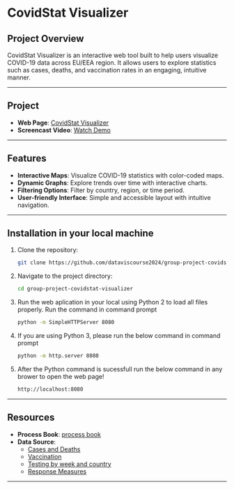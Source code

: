 # CovidStat Visualizer

## Project Overview
CovidStat Visualizer is an interactive web tool built to help users visualize COVID-19 data across EU/EEA region. It allows users to explore statistics such as cases, deaths, and vaccination rates in an engaging, intuitive manner.

---

## Project 

- **Web Page**: [CovidStat Visualizer](https://dataviscourse2024.github.io/group-project-covidstat-visualizer/)
- **Screencast Video**: [Watch Demo](https://www.youtube.com/watch?v=av1WpKiVSVQ)

---

## Features

- **Interactive Maps**: Visualize COVID-19 statistics with color-coded maps.
- **Dynamic Graphs**: Explore trends over time with interactive charts.
- **Filtering Options**: Filter by country, region, or time period.
- **User-friendly Interface**: Simple and accessible layout with intuitive navigation.

---

## Installation in your local machine

1. Clone the repository:
    ```bash
    git clone https://github.com/dataviscourse2024/group-project-covidstat-visualizer.git

2. Navigate to the project directory:
    ```bash
    cd group-project-covidstat-visualizer

3. Run the web aplication in your local using Python 2 to load all files properly. Run the command in command prompt
    ```bash
    python -m SimpleHTTPServer 8080
4. If you are using Python 3, please run the below command in command prompt
    ```bash
    python -m http.server 8080
5. After the Python command is sucessfull run the below command in any brower to open the web page!
    ```bash
    http://localhost:8080
---

## Resources

- **Process Book**: [process book](https://github.com/dataviscourse2024/group-project-covidstat-visualizer/blob/main/Process%20Book.pdf)
- **Data Source**: 
  - [Cases and Deaths](https://www.ecdc.europa.eu/en/publications-data/data-national-14-day-notification-rate-covid-19)
  - [Vaccination](https://www.ecdc.europa.eu/en/publications-data/data-covid-19-vaccination-eu-eea)
  - [Testing by week and country](https://www.ecdc.europa.eu/en/publications-data/covid-19-testing)
  - [Response Measures](https://www.ecdc.europa.eu/en/publications-data/download-data-response-measures-covid-19)

---
